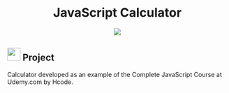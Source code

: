 <h1 align="center">JavaScript Calculator</h1>

<p align="center"><img src="https://user-images.githubusercontent.com/38691922/84595304-8c5eb600-ae2d-11ea-85e6-74ff7838347b.png"></img></p>

<h2><img src="https://user-images.githubusercontent.com/38691922/77790815-3d7e5d00-7044-11ea-8ffe-e8d448946d4a.png" height="30" width="30"> Project</h2>

Calculator developed as an example of the Complete JavaScript Course at Udemy.com by Hcode.
